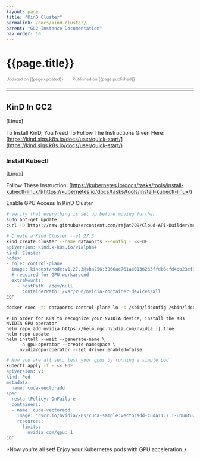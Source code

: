 ```yaml
---
layout: page
title: "KinD Cluster"
permalink: /docs/kind-cluster/
parent: "GC2 Instance Documentation"
nav_order: 10
---
```


# {{page.title}}

<div style="font-size:0.78em;color: #797878; margin-bottom:1.5em;">
     <span>Updated on {{page.updated}}</span>
    <span style="margin-left:2em;">Published on {{page.published}}</span>
</div>

<hr style="border:none;height:3px;background-color:#e0e0e0;margin:0;">
<hr style="border:none;height:3px;background-color:#bebebe;margin-top:0.2em;margin-bottom:1.5em;">

## KinD In GC2
[Linux]

To Install KinD, You Need To Follow The Instructions Given Here: [https://kind.sigs.k8s.io/docs/user/quick-start/](https://kind.sigs.k8s.io/docs/user/quick-start/)

### Install Kubectl
[Linux]

Follow These Instruction: [https://kubernetes.io/docs/tasks/tools/install-kubectl-linux/](https://kubernetes.io/docs/tasks/tools/install-kubectl-linux/)

Enable GPU Access In KinD Cluster
```bash
# Verify that everything is set up before moving further
sudo apt-get update
curl -O https://raw.githubusercontent.com/rajat709/Cloud-API-Builder/main/meta/kind-verify.sh && chmod +x kind-verify.sh && ./kind-verify.sh; status=$? && rm -f kind-verify.sh
```
```bash
# Create a Kind Cluster --v1.27.3
kind create cluster --name dataoorts --config - <<EOF
apiVersion: kind.x-k8s.io/v1alpha4
kind: Cluster
nodes:
- role: control-plane
  image: kindest/node:v1.27.3@sha256:3966ac761ae0136263ffdb6cfd4db23ef8a83cba8a463690e98317add2c9ba72
  # required for GPU workaround
  extraMounts:
    - hostPath: /dev/null
      containerPath: /var/run/nvidia-container-devices/all
EOF
```
```bash
docker exec -ti dataoorts-control-plane ln -s /sbin/ldconfig /sbin/ldconfig.real
```
```
# In order for K8s to recognize your NVIDIA device, install the K8s NVIDIA GPU operator
helm repo add nvidia https://helm.ngc.nvidia.com/nvidia || true
helm repo update
helm install --wait --generate-name \
     -n gpu-operator --create-namespace \
     nvidia/gpu-operator --set driver.enabled=false
```
```bash
# Now you are all set, test your gpus by running a simple pod
kubectl apply -f - << EOF
apiVersion: v1
kind: Pod
metadata:
  name: cuda-vectoradd
spec:
  restartPolicy: OnFailure
  containers:
  - name: cuda-vectoradd
    image: "nvcr.io/nvidia/k8s/cuda-sample:vectoradd-cuda11.7.1-ubuntu20.04"
    resources:
      limits:
        nvidia.com/gpu: 1
EOF
```
⚡Now you're all set! Enjoy your Kubernetes pods with GPU acceleration.⚡

